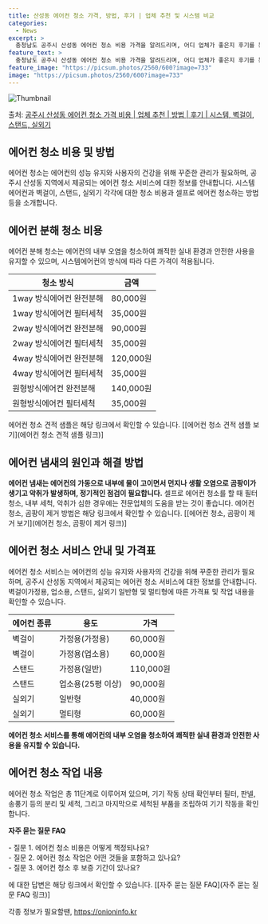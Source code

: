 ```yaml
---
title: 산성동 에어컨 청소 가격, 방법, 후기 | 업체 추천 및 시스템 비교
categories:
  - News
excerpt: >
  충청남도 공주시 산성동 에어컨 청소 비용 가격을 알려드리며, 어디 업체가 좋은지 후기를 통해 알아보겠습니다. 현재 글에서는 시스템, 벽걸이, 스탠드, 실외기 각각에 대해 청소 비용이 나와 있으니 참고하시면 되겠습니다. 에어컨 분해 청소 방법 보기 👈 클릭셀프 에어컨 청소 방법 보기👈 클릭공주시 산성동 에어컨 청소 비용시스템에어컨 방식클리닝방식금액1way 방식에어컨 완전분해80,000원1way 방식에어컨 필터세척35,000원2way 방식에어컨 완전분해90,000원2way 방식에어컨 필터세척35,000원4way 방식에어컨 완전분해120,000원4way 방식에어컨 필터세척35,000원원형방식에어컨 완전분해140,000원원형방식에어컨 필터세척35,000원에어컨 청소 견적 샘플 보기 👈 클릭에어컨 냄새의 원인에어..
feature_text: >
  충청남도 공주시 산성동 에어컨 청소 비용 가격을 알려드리며, 어디 업체가 좋은지 후기를 통해 알아보겠습니다. 현재 글에서는 시스템, 벽걸이, 스탠드, 실외기 각각에 대해 청소 비용이 나와 있으니 참고하시면 되겠습니다. 에어컨 분해 청소 방법 보기 👈 클릭셀프 에어컨 청소 방법 보기👈 클릭공주시 산성동 에어컨 청소 비용시스템에어컨 방식클리닝방식금액1way 방식에어컨 완전분해80,000원1way 방식에어컨 필터세척35,000원2way 방식에어컨 완전분해90,000원2way 방식에어컨 필터세척35,000원4way 방식에어컨 완전분해120,000원4way 방식에어컨 필터세척35,000원원형방식에어컨 완전분해140,000원원형방식에어컨 필터세척35,000원에어컨 청소 견적 샘플 보기 👈 클릭에어컨 냄새의 원인에어..
feature_image: "https://picsum.photos/2560/600?image=733"
image: "https://picsum.photos/2560/600?image=733"
---
```


![Thumbnail](https://img1.daumcdn.net/thumb/R800x0/?scode=mtistory2&fname=https%3A%2F%2Fblog.kakaocdn.net%2Fdn%2FHnTqK%2FbtsHwgue330%2FBELLh1NNtkZRkoul5FOkr1%2Fimg.webp)

<p>출처: <a href="https://onioninfo.kr/entry/%EA%B3%B5%EC%A3%BC%EC%8B%9C-%EC%82%B0%EC%84%B1%EB%8F%99-%EC%97%90%EC%96%B4%EC%BB%A8-%EC%B2%AD%EC%86%8C-%EA%B0%80%EA%B2%A9-%EB%B9%84%EC%9A%A9-%EC%97%85%EC%B2%B4-%EC%B6%94%EC%B2%9C-%EB%B0%A9%EB%B2%95-%ED%9B%84%EA%B8%B0-%EC%8B%9C%EC%8A%A4%ED%85%9C-%EB%B2%BD%EA%B1%B8%EC%9D%B4-%EC%8A%A4%ED%83%A0%EB%93%9C-%EC%8B%A4%EC%99%B8%EA%B8%B0" rel="dofollow">공주시 산성동 에어컨 청소 가격 비용 | 업체 추천 | 방법 | 후기 | 시스템, 벽걸이, 스탠드, 실외기</a> </p>

## 에어컨 청소 비용 및 방법

에어컨 청소는 에어컨의 성능 유지와 사용자의 건강을 위해 꾸준한 관리가 필요하며, 공주시 산성동 지역에서 제공되는 에어컨 청소 서비스에 대한
정보를 안내합니다. 시스템에어컨과 벽걸이, 스탠드, 실외기 각각에 대한 청소 비용과 셀프로 에어컨 청소하는 방법 등을 소개합니다.

## 에어컨 분해 청소 비용

에어컨 분해 청소는 에어컨의 내부 오염을 청소하여 쾌적한 실내 환경과 안전한 사용을 유지할 수 있으며, 시스템에어컨의 방식에 따라 다른
가격이 적용됩니다.

**청소 방식** | **금액**  
---|---  
1way 방식에어컨 완전분해 | 80,000원  
1way 방식에어컨 필터세척 | 35,000원  
2way 방식에어컨 완전분해 | 90,000원  
2way 방식에어컨 필터세척 | 35,000원  
4way 방식에어컨 완전분해 | 120,000원  
4way 방식에어컨 필터세척 | 35,000원  
원형방식에어컨 완전분해 | 140,000원  
원형방식에어컨 필터세척 | 35,000원  
  
에어컨 청소 견적 샘플은 해당 링크에서 확인할 수 있습니다. [[에어컨 청소 견적 샘플 보기](에어컨 청소 견적 샘플 링크)]

## **에어컨 냄새의 원인과 해결 방법**

**에어컨 냄새는 에어컨의 가동으로 내부에 물이 고이면서 먼지나 생활 오염으로 곰팡이가 생기고 악취가 발생하며, 정기적인 점검이
필요합니다.** 셀프로 에어컨 청소를 할 때 필터 청소, 내부 세척, 악취가 심한 경우에는 전문업체의 도움을 받는 것이 좋습니다. 에어컨
청소, 곰팡이 제거 방법은 해당 링크에서 확인할 수 있습니다. [[에어컨 청소, 곰팡이 제거 보기](에어컨 청소, 곰팡이 제거 링크)]

## 에어컨 청소 서비스 안내 및 가격표

에어컨 청소 서비스는 에어컨의 성능 유지와 사용자의 건강을 위해 꾸준한 관리가 필요하며, 공주시 산성동 지역에서 제공되는 에어컨 청소
서비스에 대한 정보를 안내합니다. 벽걸이가정용, 업소용, 스탠드, 실외기 일반형 및 멀티형에 따른 가격표 및 작업 내용을 확인할 수
있습니다.

**에어컨 종류** | **용도** | **가격**  
---|---|---  
벽걸이 | 가정용(가정용) | 60,000원  
벽걸이 | 가정용(업소용) | 60,000원  
스탠드 | 가정용(일반) | 110,000원  
스탠드 | 업소용(25평 이상) | 90,000원  
실외기 | 일반형 | 40,000원  
실외기 | 멀티형 | 60,000원  
  
**에어컨 청소 서비스를 통해 에어컨의 내부 오염을 청소하여 쾌적한 실내 환경과 안전한 사용을 유지할 수 있습니다.**

## 에어컨 청소 작업 내용

에어컨 청소 작업은 총 11단계로 이루어져 있으며, 기기 작동 상태 확인부터 필터, 판넬, 송풍기 등의 분리 및 세척, 그리고 마지막으로
세척된 부품을 조립하여 기기 작동을 확인합니다.

**자주 묻는 질문 FAQ**

\- 질문 1. 에어컨 청소 비용은 어떻게 책정되나요?  
\- 질문 2. 에어컨 청소 작업은 어떤 것들을 포함하고 있나요?  
\- 질문 3. 에어컨 청소 후 보증 기간이 있나요?

에 대한 답변은 해당 링크에서 확인할 수 있습니다. [[자주 묻는 질문 FAQ](자주 묻는 질문 FAQ 링크)]

 

각종 정보가 필요할땐, <a href="https://onioninfo.kr" rel="dofollow">https://onioninfo.kr</a>


